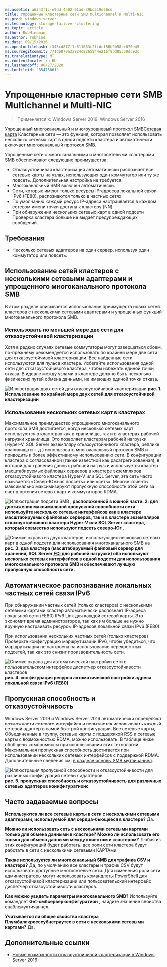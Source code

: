 ```yaml
---
ms.assetid: a6343f1c-e9dd-4a02-91ad-39bd519d66cd
title: Упрощенные кластерные сети SMB Multichannel и Multi-NIC
ms.prod: windows-server
ms.technology: storage-failover-clustering
ms.topic: article
author: RobHindman
ms.author: robhind
ms.date: 09/15/2016
ms.openlocfilehash: f345cd877f1c611683c2ffdef56b9b58cc070e49
ms.sourcegitcommit: 771db070a3a924c8265944e21bf9bd85350dd93c
ms.translationtype: MT
ms.contentlocale: ru-RU
ms.lasthandoff: 06/27/2020
ms.locfileid: "85473061"
---
```

# <a name="simplified-smb-multichannel-and-multi-nic-cluster-networks"></a>Упрощенные кластерные сети SMB Multichannel и Multi-NIC

> Применяется к: Windows Server 2019, Windows Server 2016

Упрощенный многоканальный и многоуровневый протокол SMB<abbr title="Сетевой адаптер">Сетевая карта</abbr> Кластерные сети — это функция, которая позволяет использовать несколько сетевых карт в одной подсети кластера и автоматически включает многоканальный протокол SMB.

Упрощенные сети с многоканальными и многосетевыми кластерами SMB обеспечивают следующие преимущества:
- Отказоустойчивая кластеризация автоматически распознает все сетевые карты на узлах, использующих один коммутатор или ту же подсеть. Дополнительная настройка не требуется.
- Многоканальный SMB включен автоматически.
- Сети, которые имеют только ресурсы IP-адресов локальной связи IPv6 (FE80), распознаются только в частных сетях.
- По умолчанию каждый ресурс IP-адреса настраивается в каждом сетевом имени точки доступа к кластеру (NN).
- При обнаружении нескольких сетевых карт в одной подсети Проверка кластера больше не выдает предупреждающих сообщений.

## <a name="requirements"></a>Требования
-   Несколько сетевых адаптеров на один сервер, используя один коммутатор или подсеть.

## <a name="how-to-take-advantage-of-multi-nic-clusters-networks-and-simplified-smb-multichannel"></a>Использование сетей кластеров с несколькими сетевыми адаптерами и упрощенного многоканального протокола SMB
В этом разделе описывается использование преимуществ новых сетей кластеров с несколькими сетевыми адаптерами и упрощенных функций многоканального протокола SMB.

### <a name="use-at-least-two-networks-for-failover-clustering"></a>Использовать по меньшей мере две сети для отказоустойчивой кластеризации
Хотя в редких случаях сетевые коммутаторы могут завершаться сбоем, по-прежнему рекомендуется использовать по крайней мере две сети для отказоустойчивой кластеризации. Все найденные сети используются для пульса кластера. Избегайте использования одной сети для отказоустойчивого кластера, чтобы избежать единой точки отказа. В идеале между узлами в кластере должно быть несколько физических путей обмена данными, не имеющих единой точки отказа.

![Иллюстрация двух сетей для отказоустойчивой кластеризации ](media/Simplified-SMB-Multichannel-and-Multi-NIC-Cluster-Networks/Clustering_MulitNIC_Fig1.png)
 **рис. 1. Использование по крайней мере двух сетей для отказоустойчивой кластеризации**

### <a name="use-multiple-nics-across-clusters"></a>Использование нескольких сетевых карт в кластерах

Максимальное преимущество упрощенного многоканального протокола SMB достигается, когда несколько сетевых карт используются в кластерах как в хранилище, так и в кластерах рабочей нагрузки хранилища. Это позволяет кластерам рабочей нагрузки (Hyper-V, SQL Server экземпляру отказоустойчивого кластера, реплике хранилища и т. д.) использовать многоканальный протокол SMB и приводить к более эффективному использованию сети. В конфигурации кластера с согласованной (также известной как расагрегированная), в которой для хранения данных рабочей нагрузки используется кластер масштабируемых файловых серверов в кластере экземпляров отказоустойчивого кластера Hyper-V или SQL Server, эта сеть часто называется «Север-Южная подсеть» или «сеть». Многие клиенты максимально максимизируют пропускную способность этой сети за счет вложения сетевых карт и коммутаторов RDMA.

![Иллюстрация подсети SMB ](media/Simplified-SMB-Multichannel-and-Multi-NIC-Cluster-Networks/Clustering_MulitNIC_Fig2.png)
 **, расположенной в южной части. 2. для достижения максимальной пропускной способности сети используйте несколько сетевых интерфейсов как в кластере масштабируемых файловых серверов, так и в кластере экземпляров отказоустойчивого кластера Hyper-V или SQL Server кластера, который совместно используют подсеть северо-Юг** .

![Снимке экрана из двух кластеров, использующих несколько сетевых карт в одной подсети для использования многоканального SMB на ](media/Simplified-SMB-Multichannel-and-Multi-NIC-Cluster-Networks/Clustering_MulitNIC_Fig3.png)
 **рис. 3: два кластера (масштабируемый файловый сервер для хранения, SQL Server <abbr title=" экземпляр отказоустойчивого кластера "> FCI </abbr> для рабочей нагрузки) оба используют несколько сетевых интерфейсов в одной подсети для использования многоканального протокола SMB и обеспечивают лучшую пропускную способность сети.**

## <a name="automatic-recognition-of-ipv6-link-local-private-networks"></a>Автоматическое распознавание локальных частных сетей связи IPv6
При обнаружении частных сетей (только кластеров) с несколькими сетевыми картами кластер автоматически распознает IP-адреса локальной сети (FE80) IPv6 Link для каждой сетевой карты. Это экономит время администраторов, так как им больше не нужно вручную настраивать ресурсы IP-адресов локальной связи IPv6 (FE80).

При использовании нескольких частных сетей (только кластеров) Проверьте конфигурацию маршрутизации IPv6, чтобы убедиться, что маршрутизация не настроена на использование перекрестных подсетей, так как это снизит производительность сети.

![Снимке экрана для автоматической настройки сети в пользовательском интерфейсе диспетчер отказоустойчивости кластеров ](media/Simplified-SMB-Multichannel-and-Multi-NIC-Cluster-Networks/Clustering_MulitNIC_Fig4.png)
 **рис. 4. конфигурация ресурса автоматической настройки адреса локальной связи IPv6 (FE80)**

## <a name="throughput-and-fault-tolerance"></a>Пропускная способность и отказоустойчивость
Windows Server 2019 и Windows Server 2016 автоматически определяют возможности сетевого интерфейса и попытаются использовать каждый сетевой адаптер в самой быстрой конфигурации. Все сетевые карты, Объединенные в группу, сетевые карты с поддержкой RSS и сетевые карты с возможностью RDMA, можно использовать. В таблице ниже обобщены компромиссы при использовании этих технологий. Максимальная пропускная способность достигается при использовании нескольких сетевых интерфейсов с поддержкой RDMA. Дополнительные сведения см. [в разделе основы SMB мутличаннел](https://blogs.technet.microsoft.com/josebda/2012/06/28/the-basics-of-smb-multichannel-a-feature-of-windows-server-2012-and-smb-3-0/).

![Иллюстрация пропускной способности и отказоустойчивости для различных конфигураций сетевых адаптеров ](media/Simplified-SMB-Multichannel-and-Multi-NIC-Cluster-Networks/Clustering_MulitNIC_Fig5.png)
 **рис. 5. пропускная способность и отказоустойчивость для различных сетевых адаптеров конифигуратионс**

## <a name="frequently-asked-questions"></a>Часто задаваемые вопросы
**Используются ли все сетевые карты в сети с несколькими сетевыми адаптерами, используемой для сердца-бьющееся в кластере?**
Да.

**Можно ли использовать сеть с несколькими сетевыми картами только для обмена данными в кластере? Можно ли использовать его только для обмена данными между клиентом и кластером?**
Любая из этих конфигураций будет работать. все роли сети кластера будут работать в сети с несколькими сетевыми КАРТАми.

**Также используется ли многоканальный SMB для трафика CSV и кластера?**
Да, по умолчанию все кластеры и трафик CSV будут использовать доступные многосетевые сети. Для изменения роли сети администраторы могут использовать командлеты PowerShell для отказоустойчивой кластеризации или пользовательский интерфейс диспетчер отказоустойчивости кластеров.

**Как можно увидеть параметры многоканального SMB?**
Используйте командлет **Get-смбсерверконфигуратион** , найдите значение свойства енаблемултичаннел.

**Учитывается ли общее свойство кластера Плумбаллкросссубнетраутес в сети с несколькими сетевыми картами?**
Да.

## <a name="additional-references"></a>Дополнительные ссылки
- [Новые возможности отказоустойчивой кластеризации в Windows Server 2016](whats-new-in-failover-clustering.md)

